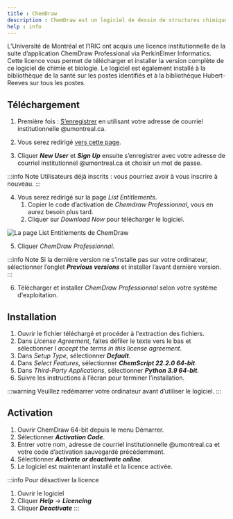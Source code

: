 ```yaml
---
title : ChemDraw
description : ChemDraw est un logiciel de dessin de structures chimiques.
help : info
---
```


L’Université de Montréal et l’IRIC ont acquis une licence institutionnelle de la suite d’application ChemDraw
Professional via PerkinElmer Informatics. Cette licence vous permet de télécharger et installer la version complète de
ce logiciel de chimie et biologie. Le logiciel est également installé à la bibliothèque de la santé sur les postes identifiés
et à la bibliothèque Hubert-Reeves sur tous les postes.

## Téléchargement

1. Première fois : [S’enregistrer](https://connect.revvitysignals.com/sitesubscription/Register.aspx?FlexeraAccountId=4182) en utilisant votre adresse de courriel institutionnelle @umontreal.ca.

2. Vous serez redirigé [vers cette page](https://perkinelmer.flexnetoperations.com/).
3. Cliquer ***New User*** et ***Sign Up*** ensuite s’enregistrer avec votre adresse de courriel institutionnel @umontreal.ca et choisir un mot de passe.

:::info Note 
Utilisateurs déjà inscrits : vous pourriez avoir à vous inscrire à nouveau.
:::

4. Vous serez redirigé sur la page *List Entitlements*.
   1. Copier le code d’activation de *Chemdraw Professionnal*, vous en aurez besoin plus tard.
   2. Cliquer sur *Download Now* pour télécharger le logiciel.

![La page List Entitlements de ChemDraw](/img/docs/chemdraw2.webp)

5. Cliquer *ChemDraw Professionnal*.

:::info Note
Si la dernière version ne s’installe pas sur votre ordinateur, sélectionner l’onglet ***Previous versions*** et installer l’avant dernière version.
:::

6. Télécharger et installer *ChemDraw Professionnal* selon votre système d'exploitation.

## Installation

1. Ouvrir le fichier téléchargé et procéder à l'extraction des fichiers.
2. Dans *License Agreement*, faites défiler le texte vers le bas et sélectionner *I accept the terms in this license agreement*.
3. Dans *Setup Type*, sélectionner ***Default***.
4. Dans *Select Features*, sélectionner ***ChemScript 22.2.0 64-bit***.
5. Dans *Third-Party Applications*, sélectionner ***Python 3.9 64-bit***.
6. Suivre les instructions à l’écran pour terminer l’installation.

:::warning Veuillez redémarrer votre ordinateur avant d’utiliser le logiciel.
:::

## Activation

1. Ouvrir ChemDraw 64-bit depuis le menu Démarrer.
2. Sélectionner ***Activation Code***.
3. Entrer votre nom, adresse de courriel institutionnelle @umontreal.ca et votre code d’activation sauvegardé précédemment.
4. Sélectionner ***Activate or deactivate online***.
5. Le logiciel est maintenant installé et la licence activée.

:::info Pour désactiver la licence
1. Ouvrir le logiciel
2. Cliquer ***Help*** → ***Licencing***
3. Cliquer ***Deactivate***
:::

